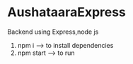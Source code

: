 # AushataaraExpress
Backend using Express,node js


1. npm i --> to install dependencies
2. npm start --> to run
